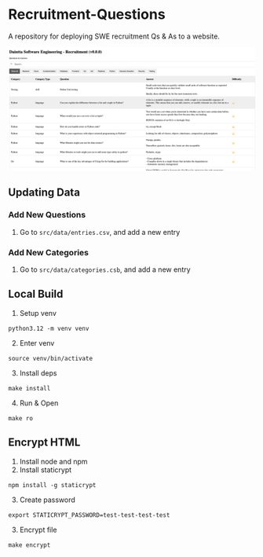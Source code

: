 # Recruitment-Questions
A repository for deploying SWE recruitment Qs & As to a website.

![screenshot](assets/screenshot.png)

## Updating Data
### Add New Questions
1. Go to `src/data/entries.csv`, and add a new entry

### Add New Categories
1. Go to `src/data/categories.csb`, and add a new entry

## Local Build
1. Setup venv
```
python3.12 -m venv venv
```
2. Enter venv
```
source venv/bin/activate
```
3. Install deps
```
make install
```
4. Run & Open
```
make ro
```

## Encrypt HTML
1. Install node and npm
2. Install staticrypt
```
npm install -g staticrypt
```
3. Create password
```
export STATICRYPT_PASSWORD=test-test-test-test
```
3. Encrypt file
```
make encrypt
```